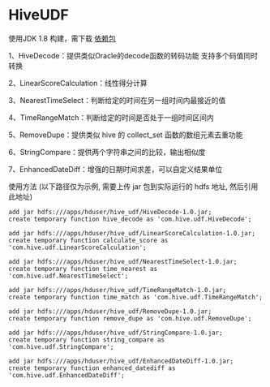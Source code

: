 # HiveUDF

使用JDK 1.8 构建，需下载 [依赖包](https://mvnrepository.com/artifact/org.apache.hive/hive-exec/3.1.3)

1、HiveDecode：提供类似Oracle的decode函数的转码功能 支持多个码值同时转换

2、LinearScoreCalculation：线性得分计算

3、NearestTimeSelect：判断给定的时间在另一组时间内最接近的值

4、TimeRangeMatch：判断给定的时间是否处于一组时间区间内

5、RemoveDupe：提供类似 hive 的 collect_set 函数的数组元素去重功能

6、StringCompare：提供两个字符串之间的比较，输出相似度

7、EnhancedDateDiff：增强的日期时间求差，可以自定义结果单位

使用方法 (以下路径仅为示例, 需要上传 jar 包到实际运行的 hdfs 地址, 然后引用此地址)

```shell
add jar hdfs:///apps/hduser/hive_udf/HiveDecode-1.0.jar;
create temporary function hive_decode as 'com.hive.udf.HiveDecode';

add jar hdfs:///apps/hduser/hive_udf/LinearScoreCalculation-1.0.jar;
create temporary function calculate_score as 'com.hive.udf.LinearScoreCalculation';

add jar hdfs:///apps/hduser/hive_udf/NearestTimeSelect-1.0.jar;
create temporary function time_nearest as 'com.hive.udf.NearestTimeSelect';

add jar hdfs:///apps/hduser/hive_udf/TimeRangeMatch-1.0.jar;
create temporary function time_match as 'com.hive.udf.TimeRangeMatch';

add jar hdfs:///apps/hduser/hive_udf/RemoveDupe-1.0.jar;
create temporary function remove_dupe as 'com.hive.udf.RemoveDupe';

add jar hdfs:///apps/hduser/hive_udf/StringCompare-1.0.jar;
create temporary function string_compare as 'com.hive.udf.StringCompare';

add jar hdfs:///apps/hduser/hive_udf/EnhancedDateDiff-1.0.jar;
create temporary function enhanced_datediff as 'com.hive.udf.EnhancedDateDiff';
```